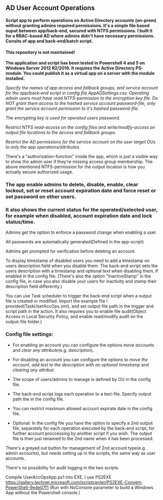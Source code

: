 ## AD User Account Operations

#### Script app to perform operations on Active Directory accounts (on-prem) without granting admins required permissions. It's a simple file based ouput between app/back-end, secured with NTFS permissions. I built it for a RBAC-based AD where admins didn't have necessary permissions. Consits of app and back-end/batch script.

#### This repository is not maintained!

**The application and script has been tested in Powershell 4 and 5 on Windows Server 2012 R2/2016. It requires the Active Directory PS-module. You could publish it as a virtual app on a server with the module installed.**

_Specify the names of app access and fallback groups, and service account for the app/back-end script in config file AppADSettings.csv._
_Operating admin users must have read NTFS-permission to the encryption key file. Do NOT grant them access to the hashed service account password-file, only grant the service account permission to it's hashed password-file._

_The encrypting key is used for operated users password._

_Restrict NTFS read-access on the config files and write/modify-access on output file locations to the access and fallback groups._

_Restrict the AD permissions for the service account on the user target OUs to only the app operations/attributes._

There's a "authorization-function" inside the app, which is just a visible way to show the admin user if they're missing access group membership. The above mentioned NTFS-permission for the output location is how you actually secure authorized usage.


### The app enable admins to delete, disable, enable, clear lockout, set or reset account expiration date and force reset or set password on other users.
### It also shows the current status for the operated/selected user, for example when disabled, account expiration date and lock status/time.

Admins get the option to enforce a password change when enabling a user.

All passwords are automatically generated(Defined in the app-script)

Admins get prompted for verification before deleting an account.

To display timestamp of disabled users you need to add a timestamp on users description field when you disable them. 
The back-end script sets the users description with a timestamp and optional text when disabling them, if enabled in the config file. (There's also the option "InactiveStamp" in the config file, in case you also disable your users for inactivity and stamp their description field differently.)

You can use Task scheduler to trigger the back-end script when a output file is created or modified. Import the example file I provided(TaskUserAccOps.xml), and set output file path in the trigger and script path in the action. It also requires you to enable file audit(Object Access in Local Security Policy, and enable read/modify audit on the output-file folder.)

### Config file settings:

* For enabling an account you can configure the options _move accounts_ and _clear any attribute_(e.g. description).

* For disabling an account you can configure the options to _move the account_, _add text to the description with an optional timestamp_ and _clearing any attribut_.  

* The scope of users/admins to manage is defined by OU in the config file.

* The back-end script logs each operation to a text-file. Specify output path the in the config file.

* You can restrict maximum allowed account expirate date in the config file.

* Optional: In the config file you have the option to specify a 2nd output file, separately for each operation executed by the back-end script, for further account proccessing by another script if you wish. The output file is then just renamed to the 2nd name when it has been processed.



There's a greyed out button for management of 2nd account type(e.g. admin accounts), but needs setting up in the scripts, the same way as user accounts. 

There's no possibility for audit logging in the two scripts.

Compile UserAccOpsApp.ps1 into EXE. I use PS2EXE https://gallery.technet.microsoft.com/scriptcenter/PS2EXE-Convert-PowerShell-9e4e07f1 (Run with NoConsole parameter to build a Windows App without the Powershell console.)




